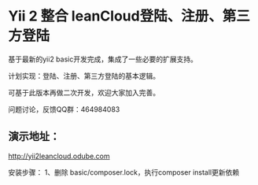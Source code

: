Yii 2 整合 leanCloud登陆、注册、第三方登陆
============================
基于最新的yii2 basic开发完成，集成了一些必要的扩展支持。

计划实现：登陆、注册、第三方登陆的基本逻辑。

可基于此版本再做二次开发，欢迎大家加入完善。

问题讨论，反馈QQ群：464984083

演示地址：
-------------------
http://yii2leancloud.odube.com


安装步骤：
1、删除 basic/composer.lock，执行composer install更新依赖







